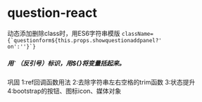 # question-react
动态添加删除class时，用ES6字符串模版
<code>className={&#96;questionform${this.props.showquestionaddpanel?' on':''}&#96;}</code>
##### 用<code>&#96;</code>（反引号）标识，用${}将变量括起来。

巩固
1:ref回调函数用法
2:去除字符串左右空格的trim函数
3:状态提升
4:bootstrap的按钮、图标icon、媒体对象
